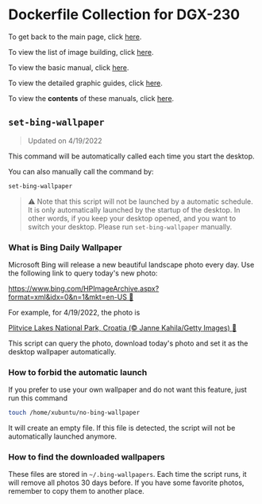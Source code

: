 # Dockerfile Collection for DGX-230

To get back to the main page, click [here](../index).

To view the list of image building, click [here](../dockerlist).

To view the basic manual, click [here](../manual).

To view the detailed graphic guides, click [here](../manual-session).

To view the **contents** of these manuals, click [here](../manual-xubuntu).

## `set-bing-wallpaper`

> Updated on 4/19/2022

This command will be automatically called each time you start the desktop.

You can also manually call the command by:

```bash
set-bing-wallpaper
```

> :warning: Note that this script will not be launched by a automatic schedule. It is only automatically launched by the startup of the desktop. In other words, if you keep your desktop opened, and you want to switch your desktop. Please run `set-bing-wallpaper` manually.

### What is Bing Daily Wallpaper

Microsoft Bing will release a new beautiful landscape photo every day. Use the following link to query today's new photo:

[https://www.bing.com/HPImageArchive.aspx?format=xml&idx=0&n=1&mkt=en-US :link:](https://www.bing.com/HPImageArchive.aspx?format=xml&idx=0&n=1&mkt=en-US)

For example, for 4/19/2022, the photo is

[Plitvice Lakes National Park, Croatia (© Janne Kahila/Getty Images) :link:](https://www.bing.com/th?id=OHR.PlitviceBoardwalk_EN-US6264296543_1920x1080.jpg&rf=LaDigue_1920x1080.jpg&pid=hp)

This script can query the photo, download today's photo and set it as the desktop wallpaper automatically.

### How to forbid the automatic launch

If you prefer to use your own wallpaper and do not want this feature, just run this command

```bash
touch /home/xubuntu/no-bing-wallpaper
```

It will create an empty file. If this file is detected, the script will not be automatically launched anymore.

### How to find the downloaded wallpapers

These files are stored in `~/.bing-wallpapers`. Each time the script runs, it will remove all photos 30 days before. If you have some favorite photos, remember to copy them to another place.

